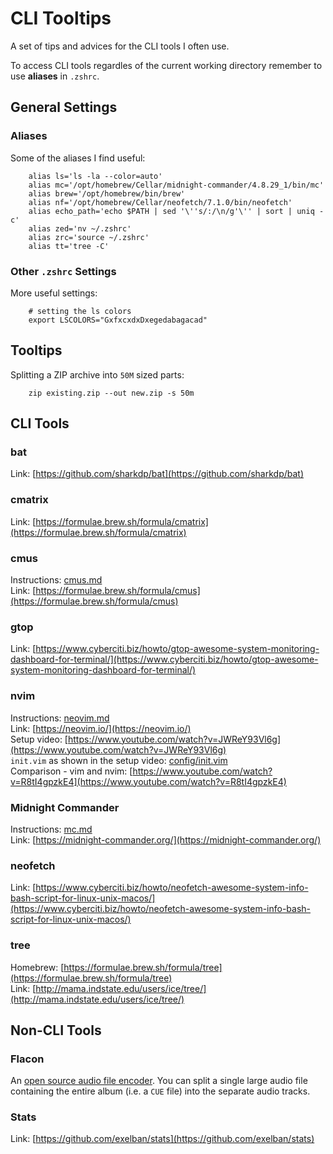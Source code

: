 # CLI Tooltips

A set of tips and advices for the CLI tools I often use.

To access CLI tools regardles of the current working directory remember to use **aliases** in `.zshrc`.

## General Settings

### Aliases

Some of the aliases I find useful:
```
	alias ls='ls -la --color=auto'
	alias mc='/opt/homebrew/Cellar/midnight-commander/4.8.29_1/bin/mc'
	alias brew='/opt/homebrew/bin/brew'
	alias nf='/opt/homebrew/Cellar/neofetch/7.1.0/bin/neofetch'
	alias echo_path='echo $PATH | sed '\''s/:/\n/g'\'' | sort | uniq -c'	
	alias zed='nv ~/.zshrc'
	alias zrc='source ~/.zshrc'
	alias tt='tree -C'
```

### Other `.zshrc` Settings

More useful settings:
```
	# setting the ls colors
	export LSCOLORS="GxfxcxdxDxegedabagacad"
```

## Tooltips

Splitting a ZIP archive into `50M` sized parts:
```
	zip existing.zip --out new.zip -s 50m
```

## CLI Tools 

### bat

Link: [https://github.com/sharkdp/bat](https://github.com/sharkdp/bat)

### cmatrix

Link: [https://formulae.brew.sh/formula/cmatrix](https://formulae.brew.sh/formula/cmatrix)

### cmus

Instructions: [cmus.md](cmus.md)  
Link: [https://formulae.brew.sh/formula/cmus](https://formulae.brew.sh/formula/cmus)  

### gtop

Link: [https://www.cyberciti.biz/howto/gtop-awesome-system-monitoring-dashboard-for-terminal/](https://www.cyberciti.biz/howto/gtop-awesome-system-monitoring-dashboard-for-terminal/)

### nvim

Instructions: [neovim.md](neovim.md)  
Link: [https://neovim.io/](https://neovim.io/)  
Setup video: [https://www.youtube.com/watch?v=JWReY93Vl6g](https://www.youtube.com/watch?v=JWReY93Vl6g)  
`init.vim` as shown in the setup video: [config/init.vim](config/init.vim)  
Comparison - vim and nvim: [https://www.youtube.com/watch?v=R8tI4gpzkE4](https://www.youtube.com/watch?v=R8tI4gpzkE4)  

### Midnight Commander

Instructions: [mc.md](mc.md)  
Link: [https://midnight-commander.org/](https://midnight-commander.org/)

### neofetch

Link: [https://www.cyberciti.biz/howto/neofetch-awesome-system-info-bash-script-for-linux-unix-macos/](https://www.cyberciti.biz/howto/neofetch-awesome-system-info-bash-script-for-linux-unix-macos/)

### tree

Homebrew: [https://formulae.brew.sh/formula/tree](https://formulae.brew.sh/formula/tree)  
Link: [http://mama.indstate.edu/users/ice/tree/](http://mama.indstate.edu/users/ice/tree/)

## Non-CLI Tools

### Flacon

An [open source audio file encoder](http://flacon.github.io/). You can split a single large audio file containing the entire album (i.e. a `CUE` file) into the separate audio tracks. 

### Stats

Link: [https://github.com/exelban/stats](https://github.com/exelban/stats)
